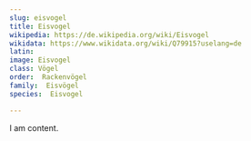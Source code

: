 ```yaml
---
slug: eisvogel
title: Eisvogel
wikipedia: https://de.wikipedia.org/wiki/Eisvogel
wikidata: https://www.wikidata.org/wiki/Q79915?uselang=de
latin:
image: Eisvogel
class: Vögel
order:  Rackenvögel
family:  Eisvögel
species:  Eisvogel

---
```


I am content.

